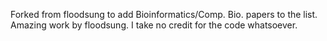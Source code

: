 Forked from floodsung to add Bioinformatics/Comp. Bio. papers to the list. Amazing work by floodsung. I take no credit for the code whatsoever.
